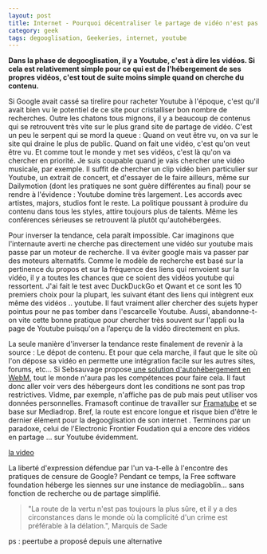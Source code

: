 ```yaml
---
layout: post
title: Internet - Pourquoi décentraliser le partage de vidéo n'est pas simple ?
category: geek
tags: degooglisation, Geekeries, internet, youtube
---
```

**Dans la phase de degooglisation, il y a Youtube, c'est à dire les vidéos. Si cela est relativement simple pour ce qui est de l'hébergement de ses propres vidéos, c'est tout de suite moins simple quand on cherche du contenu.**

Si Google avait cassé sa tirelire pour racheter Youtube à l'époque, c'est qu'il avait bien vu le potentiel de ce site pour cristalliser bon nombre de recherches. Outre les chatons tous mignons, il y a beaucoup de contenus qui se retrouvent très vite sur le plus grand site de partage de vidéo. C'est un peu le serpent qui se mord la queue : Quand on veut être vu, on va sur le site qui draine le plus de public. Quand on fait une vidéo, c'est qu'on veut être vu. Et comme tout le monde y met ses vidéos, c'est là qu'on va chercher en priorité. Je suis coupable quand je vais chercher une vidéo musicale, par exemple. Il suffit de chercher un clip vidéo bien particulier sur Youtube, un extrait de concert, et d'essayer de le faire ailleurs, même sur Dailymotion (dont les pratiques ne sont guère différentes au final) pour se rendre à l'évidence : Youtube domine très largement. Les accords avec artistes, majors, studios font le reste. La politique poussant à produire du contenu dans tous les styles, attire toujours plus de talents. Même les conférences sérieuses se retrouvent là plutôt qu'autohébergées.

Pour inverser la tendance, cela paraît impossible. Car imaginons que l'internaute averti ne cherche pas directement une vidéo sur youtube mais passe par un moteur de recherche. Il va éviter google mais va passer par des moteurs alternatifs. Comme le modèle de recherche est basé sur la pertinence du propos et sur la fréquence des liens qui renvoient sur la vidéo, il y a toutes les chances que ce soient des vidéos youtube qui ressortent. J'ai fait le test avec DuckDuckGo et Qwant et ce sont les 10 premiers choix pour la plupart, les suivant étant des liens qui intègrent eux même des vidéos .. youtube. Il faut vraiment aller chercher des sujets hyper pointus pour ne pas tomber dans l'escarcelle Youtube. Aussi, abandonne-t-on vite cette bonne pratique pour chercher très souvent sur l'appli ou la page de Youtube puisqu'on a l’aperçu de la vidéo directement en plus.

La seule manière d'inverser la tendance reste finalement de revenir à la source : Le dépot de contenu. Et pour que cela marche, il faut que le site où l'on dépose sa vidéo en permette une intégration facile sur les autres sites, forums, etc... Si Sebsauvage propose<span style="text-decoration:underline;"> <a href="http://sebsauvage.net/rhaa/index.php?2012/10/03/12/07/39-heberger-des-videos-sur-son-propre-serveur-sans-le-tuer">une solution d'autohébergement en WebM</a>,</span> tout le monde n'aura pas les compétences pour faire cela. Il faut donc aller voir vers des hébergeurs dont les conditions ne sont pas trop restrictives. Vidme, par exemple, n'affiche pas de pub mais peut utiliser vos données personnelles. Framasoft continue de travailler sur <span style="text-decoration:underline;"><a href="https://framatube.org/">Framatube</a></span> et se base sur Mediadrop. Bref, la route est encore longue et risque bien d'être le dernier élément pour la degooglisation de son internet . Terminons par un paradoxe, celui de l'Electronic Frontier Foudation qui a encore des vidéos en partage ... sur Youtube évidemment.

[la video](https://www.youtube.com/watch?v=5UsoZmMD5_A)

La liberté d'expression défendue par l'un va-t-elle à l'encontre des pratiques de censure de Google? Pendant ce temps, la Free software foundation héberge les siennes sur une instance de mediagoblin... sans fonction de recherche ou de partage simplifié.

<blockquote>
"La route de la vertu n'est pas toujours la plus sûre, et il y a des circonstances dans le monde où la complicité d'un crime est préférable à la délation.", Marquis de Sade
</blockquote>
ps : peertube a proposé depuis une alternative
